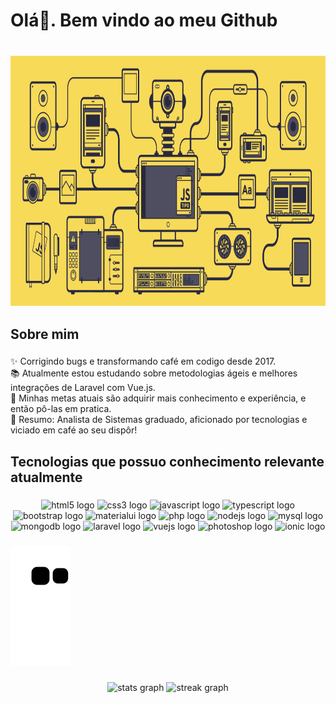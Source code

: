 <h1 align="left">Olá👋. Bem vindo ao meu Github</h1>

###

<br clear="both">

<div align="center">
  <img height="400" src="https://github.com/bruno-herculano/bruno-herculano/blob/main/javascript.gif?raw=true"  />
</div>

###

<p align="left"></p>

###

<h2 align="left">Sobre mim</h2>

###

<p align="left">✨ Corrigindo bugs e transformando café em codigo desde 2017.<br>📚 Atualmente estou estudando sobre metodologias ágeis e melhores integrações de Laravel com Vue.js.<br>🎯 Minhas metas atuais são adquirir mais conhecimento e experiência, e então pô-las em pratica.<br>🎲 Resumo: Analista de Sistemas graduado, aficionado por tecnologias e viciado em café ao seu dispôr!</p>

###

<h2 align="left">Tecnologias que possuo conhecimento relevante atualmente</h2>

###

<div align="center">
  <img src="https://cdn.jsdelivr.net/gh/devicons/devicon/icons/html5/html5-original.svg" height="40" width="65" alt="html5 logo"  />
  <img src="https://cdn.jsdelivr.net/gh/devicons/devicon/icons/css3/css3-original.svg" height="40" width="65" alt="css3 logo"  />
  <img src="https://cdn.jsdelivr.net/gh/devicons/devicon/icons/javascript/javascript-original.svg" height="40" width="65" alt="javascript logo"  />
  <img src="https://cdn.jsdelivr.net/gh/devicons/devicon/icons/typescript/typescript-original.svg" height="40" width="65" alt="typescript logo"  />
  <img src="https://cdn.jsdelivr.net/gh/devicons/devicon/icons/bootstrap/bootstrap-original.svg" height="40" width="65" alt="bootstrap logo"  />
  <img src="https://cdn.jsdelivr.net/gh/devicons/devicon/icons/materialui/materialui-original.svg" height="40" width="65" alt="materialui logo"  />
  <img src="https://cdn.jsdelivr.net/gh/devicons/devicon/icons/php/php-original.svg" height="40" width="65" alt="php logo"  />
  <img src="https://cdn.jsdelivr.net/gh/devicons/devicon/icons/nodejs/nodejs-original.svg" height="40" width="65" alt="nodejs logo"  />
  <img src="https://cdn.jsdelivr.net/gh/devicons/devicon/icons/mysql/mysql-original.svg" height="40" width="65" alt="mysql logo"  />
  <img src="https://cdn.jsdelivr.net/gh/devicons/devicon/icons/mongodb/mongodb-original.svg" height="40" width="65" alt="mongodb logo"  />
  <img src="https://cdn.jsdelivr.net/gh/devicons/devicon/icons/laravel/laravel-plain.svg" height="40" width="65" alt="laravel logo"  />
  <img src="https://cdn.jsdelivr.net/gh/devicons/devicon/icons/vuejs/vuejs-original.svg" height="40" width="65" alt="vuejs logo"  />
  <img src="https://cdn.jsdelivr.net/gh/devicons/devicon/icons/photoshop/photoshop-plain.svg" height="40" width="65" alt="photoshop logo"  />
  <img src="https://cdn.jsdelivr.net/gh/devicons/devicon/icons/ionic/ionic-original.svg" height="40" width="65" alt="ionic logo"  />
</div>

###

<picture>
  <source media="(prefers-color-scheme: dark)" srcset="https://raw.githubusercontent.com/bruno-herculano/bruno-herculano/output/github-contribution-grid-snake-dark.svg">
  <source media="(prefers-color-scheme: light)" srcset="https://raw.githubusercontent.com/bruno-herculano/bruno-herculano/output/github-contribution-grid-snake.svg">
  <img alt="github contribution grid snake animation" src="https://raw.githubusercontent.com/bruno-herculano/bruno-herculano/output/github-contribution-grid-snake.svg">
</picture>


###

<div align="center">
  <img src="https://github-readme-stats.vercel.app/api?username=bruno-herculano&hide_title=false&hide_rank=false&show_icons=true&include_all_commits=true&count_private=true&disable_animations=false&theme=radical&locale=en&hide_border=false&order=1" height="180" alt="stats graph"  />
  <img src="https://streak-stats.demolab.com?user=bruno-herculano&locale=en&mode=weekly&theme=radical&hide_border=false&border_radius=5&order=3" height="180" alt="streak graph"  />
</div>

###
